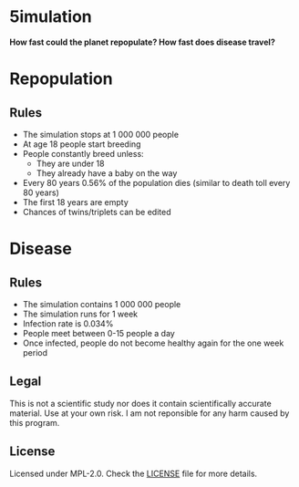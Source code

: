 # 5imulation

**How fast could the planet repopulate? How fast does disease travel?**

# Repopulation

## Rules

- The simulation stops at 1 000 000 people
- At age 18 people start breeding
- People constantly breed unless:
    - They are under 18
    - They already have a baby on the way
- Every 80 years 0.56% of the population dies (similar to death toll every 80 years)
- The first 18 years are empty
- Chances of twins/triplets can be edited

# Disease

## Rules

- The simulation contains 1 000 000 people
- The simulation runs for 1 week
- Infection rate is 0.034%
- People meet between 0-15 people a day
- Once infected, people do not become healthy again for the one week period

## Legal

This is not a scientific study nor does it contain scientifically accurate material. Use at your own risk. I am not reponsible for any harm caused by this program.

## License

Licensed under MPL-2.0. Check the [LICENSE](./LICENSE) file for more details.
